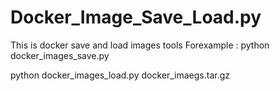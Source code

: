 # Docker_Image_Save_Load.py
This is docker save   and load images tools
Forexample : 
python docker_images_save.py

python  docker_images_load.py docker_imaegs.tar.gz
